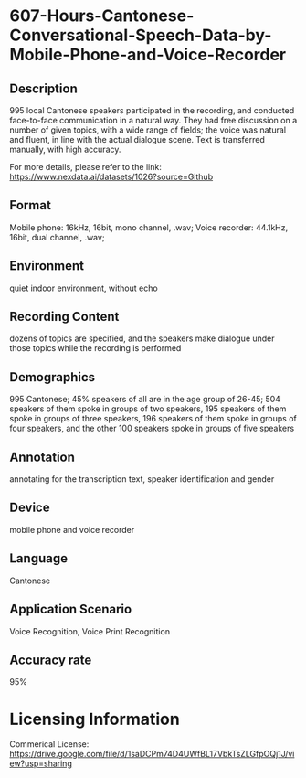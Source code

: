 # 607-Hours-Cantonese-Conversational-Speech-Data-by-Mobile-Phone-and-Voice-Recorder


## Description
995 local Cantonese speakers participated in the recording, and conducted face-to-face communication in a natural way. They had free discussion on a number of given topics, with a wide range of fields; the voice was natural and fluent, in line with the actual dialogue scene. Text is transferred manually, with high accuracy.

For more details, please refer to the link: https://www.nexdata.ai/datasets/1026?source=Github


## Format
Mobile phone: 16kHz, 16bit, mono channel, .wav;   Voice recorder: 44.1kHz, 16bit, dual channel, .wav;

## Environment
quiet indoor environment, without echo

## Recording Content
dozens of topics are specified, and the speakers make dialogue under those topics while the recording is performed

## Demographics
995 Cantonese; 45% speakers of all are in the age group of 26-45; 504 speakers of them spoke in groups of two speakers, 195 speakers of them spoke in groups of three speakers, 196 speakers of them spoke in groups of four speakers, and the other 100 speakers spoke in groups of five speakers

## Annotation
annotating for the transcription text, speaker identification and gender

## Device
mobile phone and voice recorder

## Language
Cantonese

## Application Scenario
Voice Recognition, Voice Print Recognition

## Accuracy rate
95%

# Licensing Information
Commerical License: https://drive.google.com/file/d/1saDCPm74D4UWfBL17VbkTsZLGfpOQj1J/view?usp=sharing
